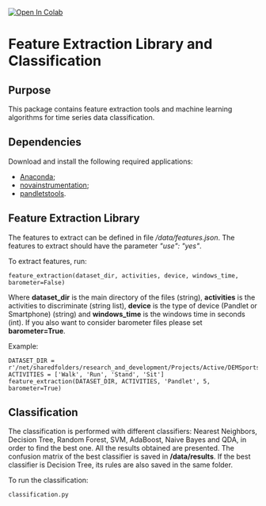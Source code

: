 [![Open In Colab](https://colab.research.google.com/assets/colab-badge.svg)](https://colab.research.google.com/github/TSFDLIB/TSFEL/blob/master/TSFDlib.ipynb)

# Feature Extraction Library and Classification
## Purpose
This package contains feature extraction tools and machine learning algorithms for time series data classification.

## Dependencies
Download and install the following required applications:

- [Anaconda](https://store.continuum.io/cshop/anaconda/);
- [novainstrumentation](https://github.com/hgamboa/novainstrumentation);
- [pandletstools](https://bitbucket.fraunhofer.pt/projects/SAFESENSOR/repos/pandletstools/browse).

## Feature Extraction Library
The features to extract can be defined in file */data/features.json*. The features to extract should have the parameter *"use": "yes"*.

To extract features, run:

    feature_extraction(dataset_dir, activities, device, windows_time, barometer=False)

Where **dataset_dir** is the main directory of the files (string), **activities** is the activities to discriminate (string list), **device** is the type of device (Pandlet or Smartphone) (string) and **windows_time** is the windows time in seconds (int). If you also want to consider barometer files please set **barometer=True**.

Example:

    DATASET_DIR = r'/net/sharedfolders/research_and_development/Projects/Active/DEMSports/Acquisitions/Dataset/'
    ACTIVITIES = ['Walk', 'Run', 'Stand', 'Sit']
    feature_extraction(DATASET_DIR, ACTIVITIES, 'Pandlet', 5, barometer=True)


## Classification

The classification is performed with different classifiers: Nearest Neighbors, Decision Tree, Random Forest, SVM, AdaBoost, Naive Bayes and QDA, in order to find the best one. All the results obtained are presented. The confusion matrix of the best classifier is saved in **/data/results**. If the best classifier is Decision Tree, its rules are also saved in the same folder.

To run the classification:

    classification.py
